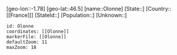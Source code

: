 ﻿---
location: [46.5,-1.78]
mapzoom: [7,12] 
mapmarker: city 
type: City
tags:
- geo/City


SpocWebEntityId: 33102
isDeleted: false
confidential: public

---
[geo-lon::-1.78]
[geo-lat::46.5]
[name::Olonne]
[State::]
[Country::[[France]]]
[StateId::]
[Population::]
[Unknown::]


```leaflet
id: Olonne
coordinates: [[Olonne]]
markerFile: [[Olonne]]
defaultZoom: 11 
maxZoom: 18
```
